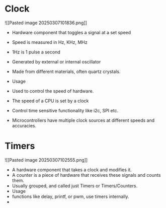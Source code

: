 # Clock
![[Pasted image 20250307101836.png]]
- Hardware component that toggles a signal at a set speed
- Speed is measured in Hz, KHz, MHz
- 1Hz is 1 pulse a second
- Generated by external or internal oscillator
- Made from different materials, often quartz crystals. 

- Usage
- Used to control the speed of hardware.
- The speed of a CPU is set by a clock
- Control time sensitive functionality like i2c, SPI etc.
- Microcontrollers have multiple clock sources at different speeds and accuracies.

# Timers
![[Pasted image 20250307102555.png]]
- A hardware component that takes a clock and modifies it.
- A counter is a piece of hardware that receives these signals and counts them.
- Usually grouped, and called just Timers or Timers/Counters.
- Usage
- functions like delay, printf, or pwm, use timers internally.
- 